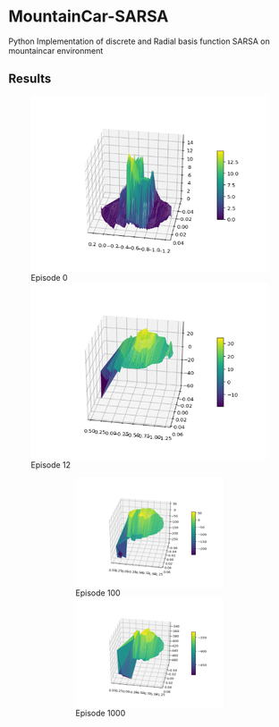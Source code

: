 # MountainCar-SARSA
Python Implementation of discrete and Radial basis function SARSA on mountaincar environment

## Results

<figure>
  <img align="left" img src="images/animated_volcano0.gif" width="500"> 
  <figcaption> Episode 0 </figcaption>
  <img align="right" img src="images/animated_volcano12.gif" width="500" >
  <figcaption> Episode 12 </figcaption>
<figure>
  
  
  
  
<figure>  
  <img align="left" img src="images/animated_volcano104.gif" width="500">
  <figcaption> Episode 100 </figcaption>
  <img align="right" img src="images/animated_volcano.gif" width="500">
  <figcaption> Episode 1000 </figcaption>
<figure>

